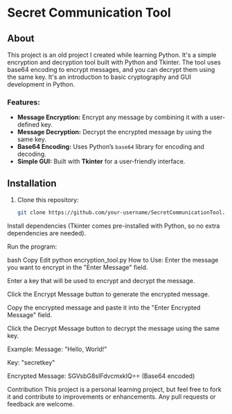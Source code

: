 # Secret Communication Tool

## About
This project is an old project I created while learning Python. It's a simple encryption and decryption tool built with Python and Tkinter. The tool uses base64 encoding to encrypt messages, and you can decrypt them using the same key. It's an introduction to basic cryptography and GUI development in Python.

### Features:
- **Message Encryption:** Encrypt any message by combining it with a user-defined key.
- **Message Decryption:** Decrypt the encrypted message by using the same key.
- **Base64 Encoding:** Uses Python’s `base64` library for encoding and decoding.
- **Simple GUI:** Built with **Tkinter** for a user-friendly interface.

## Installation

1. Clone this repository:
   ```bash
   git clone https://github.com/your-username/SecretCommunicationTool.git
Install dependencies (Tkinter comes pre-installed with Python, so no extra dependencies are needed).

Run the program:

bash
Copy
Edit
python encryption_tool.py
How to Use:
Enter the message you want to encrypt in the "Enter Message" field.

Enter a key that will be used to encrypt and decrypt the message.

Click the Encrypt Message button to generate the encrypted message.

Copy the encrypted message and paste it into the "Enter Encrypted Message" field.

Click the Decrypt Message button to decrypt the message using the same key.

Example:
Message: "Hello, World!"

Key: "secretkey"

Encrypted Message: SGVsbG8sIFdvcmxkIQ== (Base64 encoded)

Contribution
This project is a personal learning project, but feel free to fork it and contribute to improvements or enhancements. Any pull requests or feedback are welcome.

